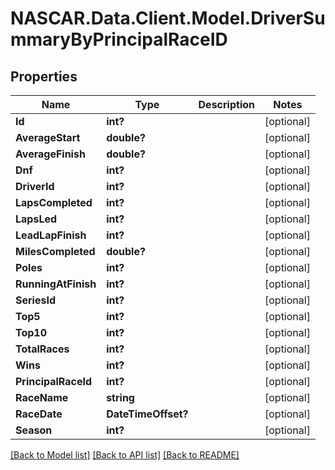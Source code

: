 # NASCAR.Data.Client.Model.DriverSummaryByPrincipalRaceID
## Properties

Name | Type | Description | Notes
------------ | ------------- | ------------- | -------------
**Id** | **int?** |  | [optional] 
**AverageStart** | **double?** |  | [optional] 
**AverageFinish** | **double?** |  | [optional] 
**Dnf** | **int?** |  | [optional] 
**DriverId** | **int?** |  | [optional] 
**LapsCompleted** | **int?** |  | [optional] 
**LapsLed** | **int?** |  | [optional] 
**LeadLapFinish** | **int?** |  | [optional] 
**MilesCompleted** | **double?** |  | [optional] 
**Poles** | **int?** |  | [optional] 
**RunningAtFinish** | **int?** |  | [optional] 
**SeriesId** | **int?** |  | [optional] 
**Top5** | **int?** |  | [optional] 
**Top10** | **int?** |  | [optional] 
**TotalRaces** | **int?** |  | [optional] 
**Wins** | **int?** |  | [optional] 
**PrincipalRaceId** | **int?** |  | [optional] 
**RaceName** | **string** |  | [optional] 
**RaceDate** | **DateTimeOffset?** |  | [optional] 
**Season** | **int?** |  | [optional] 

[[Back to Model list]](../README.md#documentation-for-models) [[Back to API list]](../README.md#documentation-for-api-endpoints) [[Back to README]](../README.md)

